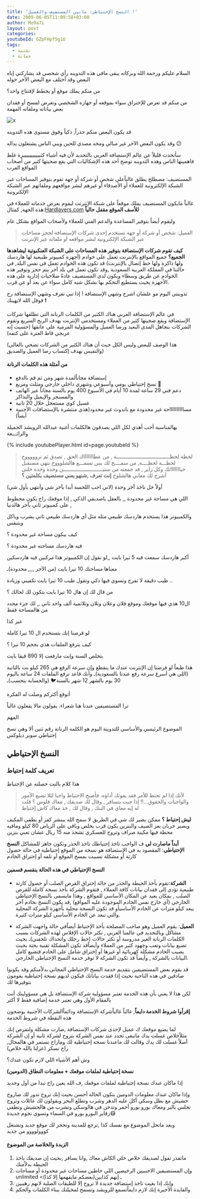 ```yaml
---
title: 'النسخ الإحتياطي: مابين المستضيف والعميل !'
date: 2009-06-05T11:09:58+03:00
author: Mo9a7i
layout: post
categories:
youtubeId: GZpFHpf5g1U
tags:
  - تقنية
  - حماية
---
```

السلام عليكم ورحمة الله وبركاته
يبقى مافي هذه التدوينه رأي شخصي قد يشاركني إياه البعض وقد أختلف مع البعض الآخر حوله

من منكم يملك موقع أو يخطط لإفتتاح واحد؟

من منكم قد تعرض للإختراق سواء بموقعه أو جهازه الشخصي وتعرض لمسح أو فقدان بعض بياناته وملفاته المهمة

![x](https://mo9a7i.com/assets/files/gothacked(1).jpg)

قد يكون البعض منكم حذراً, ذكياً وفوق مستوى هذه التدوينه

وقد يكون البعض الآخر غير مبالي ومخه مصدي للحين ويبي الناس يشتغلون بداله 😕

سأتحدث قليلاً عن عالم الإستضافة العربي بالتحديد لأن فيه أشياء كثيييييييييييرة غلط فاهمينها الناس وهذه التدوينه توضح أحد هذه الإشكاليات التي يقع ضحيتها كثير من أصحاب المواقع العرب

المستضيف: مصطلح يطلق غالباًعلى شخص أو شركة أو جهة تقوم بتوفير المساحات عبر الشبكة الإلكترونية للعملاء أو الأصدقاء أو غيرهم لنشر مواقعهم وملفاتهم عبر الشبكة الإلكترونية

غالباً مايكون المستضيف يملك موقعاً على شبكة الإنترنت ليقوم بعرض خدماته للعملاء في هذه الجهة, كمثال:[Hardlayers.com](https://www.hardlayers.com)
__للأسف الموقع مقفل حالياً__

وليقوم أيضاً بتوفير المساعدة والدعم الفني للعملاء ولأصحاب المواقع بشكل عام

> العميل: شخص أو شركة أو جهة تستخدم إحدى شركات الإستضافة لحجز مساحات عبر الشبكة الإلكترونية لنشر مواقعه أو ملفاته عبر الإنترنت

**كيف تقوم شركات الإستضافة بتوفير هذه المساحات على الشبكة العنكبوتية ليشاهدها الجميع؟**
جميع المواقع بالإنترنت تعمل على خوادم (أجهزة كمبيوتر طبيعية لها هاردسك ولها ذاكرة ولها خط إتصال بالإنترنت) قد تكون هذه الخوادم تعمل في نفس البلد, في حالتنا في المملكة العربية السعودية ,وقد تكون تعمل في بلد آخر يتم حجز وتوفير هذه الخوادم عن طريق وسطاء ويكون لدى المستضيف عادةً صلاحيات إدارية على هذه الأجهزة بحيث يستطيع التحكم بها بشكل شبه كامل سواء عن بعد أو عن قرب.

تدوينتي اليوم مو علشان اشرح وشهي الإستضافة ! إذا تبي تعرف وشهي الإستضافة رح قوقل الله لايهينك ❗

في عالم الإستضافة العربي هناك الكثير من الكلمات الرنانة التي تطلقها شركات الإستضافة ويقع ضحيتها كثير من العملاء ومستخدمي الإنترنت بهدف الربح السريع وتقوم الشركات بتجاهل المدى البعيد ورضا العميل والمسؤولية المرمية على عاتقها (حسيت إنه عربجي قاط الغترة على كتفه)

(هذا الوصف للبعض وليس الكل حيث أن هناك الكثير من الشركات تضحي بالغالي والنفيس بهدف إكتساب رضا العميل والصديق)

#### من أمثلة هذه الكلمات الرنانة

* إستضافة  مجاناًلمدة شهر ومن ثم قم بالدفع
* نسخ إحتياطي  يومي وأسبوعي  وشهري  داخلي خارجي ومثلث ومربع 🎉
* دعم فني 29 ساعة لمدة 10 أيام في الأسبوع 400 يوم بالسنة مجاناً عبر الهاتف والمسنجر والإيميل والتذاكر 
* غسيل كوي مستعجل خلال 20 ثانية
* مسااااااااااحة غير محدودة مع باندوث غير محدود(هذي منتشرة بالإستضافات الأجنبية أيضاً)

بهالمناسبة أحب أهدي لكل اللي يصدقون هالكلمات أغنية عبدالله الرويشد الجميلة والرائـــعة

{% include youtubePlayer.html id=page.youtubeId %}

> لحظة لحظـــــــــــــــــــــــــــــــــــة , من عطاااااااك الحق , تصدق ثم تروووووح   
> لحظـــة لحظــــة, من سمــــح لك بس تسمـــع هالشلوووخ 
> تنهي مستقبل حياااااااتك 
> وكل زاير , قد جمعته من سنيــــــــــــــــــــــــــن
> وحدة وحدة
> خلني أشرح لك معاني هالشلوخ
> **إنت تعرف ,شنهو يعني مستضيف بكلمتين ؟**

أولاً خل ناخذ آخر وحدة (لاني احب اللحسة أبدا بآخر شي وأنتهي بأول شي)

اللي هي مساحة غير محدودة ,, بالعقل ياصديقي الذكي , إذا موقعك راح يكون محطوط على كمبيوتر ثاني بآخر هالدنيا ,

والكمبيوتر هذا يستخدم هاردسك طبيعي مثله مثل أي هاردسك طبيعي ثاني يشرب وياكل ويتنفس

كيف بيكون مساحة غير محدودة ؟

فيه هاردسك مساحته غير محدودة ؟

أكبر هاردسك سمعت فيه 5 تيرا بايت ,,لو نقول إن الكمبيوتر هذا مركبين فيه هاردسكين

معناها مساحتك 10 تيرا بايت (من الآخر ,,,, محدودة)ـ

طيب دقيقة لا تفرح وتسوي فيها ذكي وتقول طيب 10 تيرا بايت تكفيني وزيادة ..

من قال لك إن هال 10 تيرا بايت بتكون لك لحالك ؟

ال10 هذي فيها موقعك وموقع فلان وعلان وتلان وثلاثمية ألف واحد ثاني ,, لك جزء محدد من هالمساحة فقط

غير كذا

لو فرضنا إنك بتستخدم ال 10 تيرا كاملة

كيف بترفع الملفات هذي بحجم 10 تيرا ؟

بتخلص السنة وإنت مارفعت إلا 890 قيقا بايت 

هذا طبعاً لو فرضنا إن الإنترنت عندك ما ينقطع وإن سرعة الرفع هي 265 كيلو بت بالثانية (اللي هي أسرع سرعة رفع عندنا بالسعودية)ـ وأنك قاعد ترفع الملفات 24 ساعة باليوم 30 يوم بالشهر 12 شهر بالسنة🐦 (والحسابة بتحسب)ـ

أتوقع أكثركم وصلت له الفكرة

ترا المستضيفين عندنا هنا شعراء. يقولون مالا يفعلون غالباً

المهم

الموضوع الرئيسي والأساسي للتدوينة اليوم هو الكلمة الرنانة رقم ثنين ألا وهي نسخ إحتياطي سوبر ديلوكس

## النسخ الإحتياطي

### تعريف كلمة إحتياط

هذا كلام بالنت حصلته عن الإحتياط
> لأنك إذا لم تحتط للأمر فقد يفوتك أداؤه، فأصبح الاحتياط واجبا لئلا تضيع الأمور والواجبات والحقوق...!!
إذا جيت بتسافر , وقال لك صديقك , معاك فلوس ؟ قلت له إيه معاي في البنك , وقال لك , خذ معاك كاش إحتياط

**ليش إحتياط ؟**
ممكن يصير لك شي في الطريق لا سمح الله يبنشر كفر أو يطفى المكيف ويصير خربان بعز الصيف والبنزين يكون قرب يخلص وباقي على الرياض 80 كيلو ومافيه محطة فيها مكينة صراف وتروح للعسكري تشحذ منه 15 ريال عشان تعبي بنزين

__أبداً ماصارت لي__
ف الواجب تاخذ إحتياطك تاخذ الحذر وتكون جاهز للمشاكل
**النسخ الإحتياطي**: المقصود به في الإستضافة هو نسخة من الموقع إحتياطية في حالة حصول كارثة أو مشكلة تسببت بمسح الموقع أو تلفه أو إحتراق الخادم

#### النسخ الإحتياطي في هذه الحالة ينقسم قسمين

* **الشركة**:تقوم بأخذ الحيطة والحذر من حالة إحتراق القرص الصلب أو حصول كارثة طبيعية تؤدي إلى فقدان بيانات كافة العملاء , فتقوم الشركة بأخذ نسخة كاملة للقرص الصلب , بمكان بعيد عن المكان الأساسي للمواقع , وهذا مايسمى بالنسخ الإحتياطي الخارجي (أي خارج نفس الخادم الموجودة عليه المواقع) ,قد يكون النسخ بخادم آخر يبعد كيلو مترات عن الخادم الأساسيأو قد تكون النسخة محلية بأجهزة الشركة المحلية والتي تبعد عن الخادم الأساسي كيلو مترات كثيرة.

* **العميل**: يقوم العميل وهو صاحب المصلحة بأخذ الإحتياط أيضاًفي حالة واجهت الشركة مشاكل وبالتحديد في عالمنا العربي , تكثر حالات الإفلاس لهذه الشركات بسبب الكلمات الرنانة الغير مدروسة أو تكثر حالات (حط رجلك واتحداك تلحقني)ـ بحيث تضيع بيانات وتعب وجهود كثير من العملاء وأيضاًقد تكون المشكلة تقنية بحتة بحيث يصيب الخادم مشكلة كهربائية أو غيرها أو إختراق شامل على الخادم فتضيع كامل البيانات بالشركة , وأيضاً قد تكون الشركة لا توفر خدمة النسخ الإحتياطي الخارجي.

قد يقوم بعض المستضيفين بتقديم خدمة النسخ الإحتياطي المجاني بدلاًمنكم وقد يكونوا صادقين في هذه الناحية بحيث إذا فقدت بياناتك فيكون لديهم نسخة إحتياطية يقومون بتوفيرها لك

لكن هذا لا يعني بأن هذه الخدمة تعتبر مسؤولية شركة الإستضافة بل هي مسؤوليتك أنت بالمقام الأول وهي تعتبر خدمة إضافية فقط لا أكثر

**إقرأوا شروط الخدمة دايماً**, غالباً غالباًشركة الإستضافة ودائماًالشركات الأجنبية يوضحون هذه النقطة في شروط الخدمة

لما يضيع موقعك ك عميل لإحدى شركات الإستضافة ,صارت مشكلة ولنفرض إنك مثلاًخلاص غسلت يدك ماتبغى تجدد عند نفس الشركة بتروح لشركة ثانية  أو إن الشركة أصلاً غسلت لك يدك وقالت لك ماعندنا نسخة إحتياطية لك وماراح نستمر في هالمجال, راح نسكر (عزلنا يالله خلاص)

وش أهم الأشياء اللي لازم تكون عندك؟

**نسخة إحتياطية لملفات موقعك + معلومات النطاق (الدومين)**

إذا ماكان عندك نسخة إحتياطية لملفات موقعك ,ف الله يعين راح تبدا من أول وجديد

وإذا ماكان عندك معلومات الدومين بتكون الحالة أحسن بحيث إنك تروح تدور لك صاروخ حشيش مع بطل وسكي أكل عليه الدهر وشرب وتطلع البحر ويقولون لك عائلات وتروح تجلس بالبر ومعاك بورو بورو أحمر وتدخن في هالوسكي وتشرب من هالحشيش وتطفي زقاير البورو بورو في السماء وتسوي نجوم جديدة😷

وبعد ماتحل الموضوع مع نفسك كذا ,ترجع للمدينة وتحجز لك موقع جديد وتشتغل كووولوووو من جديد

#### الزبدة والخلاصة من الموضوع

1. ماتقدر تقول لصديقك خلاص خلي الكاش معاك ,وانا بسافر ,بحيث إن صديقك ياخذ الحيطة بدلاًمنك
2. وإن المستضيفين الاجنبيين الرخيصين اللي حاطين مساحات غير محدودة أو مساحات unlimited <(بعضكم مايفهمها إلا كذا)ـ إنهم كذابين
3. وإنك إذا بغيت تاخذ إستضافة جديدة لا تروح إلا للطبقات الصلبة لانهم رهيبين
4. والفايدة الأخيرة إنك لازم دايماًتسمع للرويشد وتسمح لمخيلتك ببناء الكلمات والحكم
